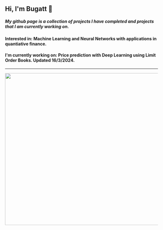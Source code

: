 
## Hi, I'm Bugatt 🌝

##### My github page is a collection of projects I have completed and projects that I am currently working on.
#### Interested in: Machine Learning and Neural Networks with applications in quantiative finance.
#### I'm currently working on: Price prediction with Deep Learning using Limit Order Books. Updated 16/3/2024.

----
<img src="https://github.com/bugattmark/bugattmark/assets/76730347/5c1d5f6d-b962-4b61-b8af-4b91afb69127" width="889" height="500"/>
